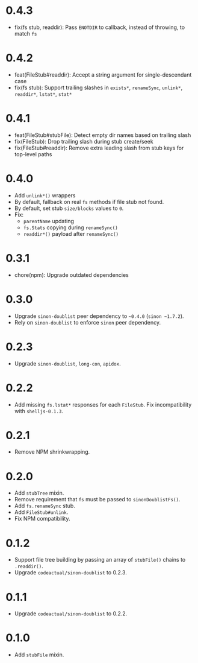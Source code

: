 # 0.4.3

- fix(fs stub, readdir): Pass `ENOTDIR` to callback, instead of throwing, to match `fs`

# 0.4.2

- feat(FileStub#readdir): Accept a string argument for single-descendant case
- fix(fs stub): Support trailing slashes in `exists*`, `renameSync`, `unlink*`, `readdir*`, `lstat*`, `stat*`

# 0.4.1

- feat(FileStub#stubFile): Detect empty dir names based on trailing slash
- fix(FileStub): Drop trailing slash during stub create/seek
- fix(FileStub#readdir): Remove extra leading slash from stub keys for top-level paths

# 0.4.0

- Add `unlink*()` wrappers
- By default, fallback on real `fs` methods if file stub not found.
- By default, set stub `size/blocks` values to `0`.
- Fix:
  * `parentName` updating
  * `fs.Stats` copying during `renameSync()`
  * `readdir*()` payload after `renameSync()`

# 0.3.1

- chore(npm): Upgrade outdated dependencies

# 0.3.0

- Upgrade `sinon-doublist` peer dependency to `~0.4.0` (`sinon ~1.7.2`).
- Rely on `sinon-doublist` to enforce `sinon` peer dependency.

# 0.2.3

- Upgrade `sinon-doublist`, `long-con`, `apidox`.

# 0.2.2

- Add missing `fs.lstat*` responses for each `FileStub`. Fix incompatibility with `shelljs-0.1.3`.

# 0.2.1

- Remove NPM shrinkwrapping.

# 0.2.0

- Add `stubTree` mixin.
- Remove requirement that `fs` must be passed to `sinonDoublistFs()`.
- Add `fs.renameSync` stub.
- Add `FileStub#unlink`.
- Fix NPM compatibility.

# 0.1.2

- Support file tree building by passing an array of `stubFile()` chains to `.readdir()`.
- Upgrade `codeactual/sinon-doublist` to 0.2.3.

# 0.1.1

- Upgrade `codeactual/sinon-doublist` to 0.2.2.

# 0.1.0

- Add `stubFile` mixin.
